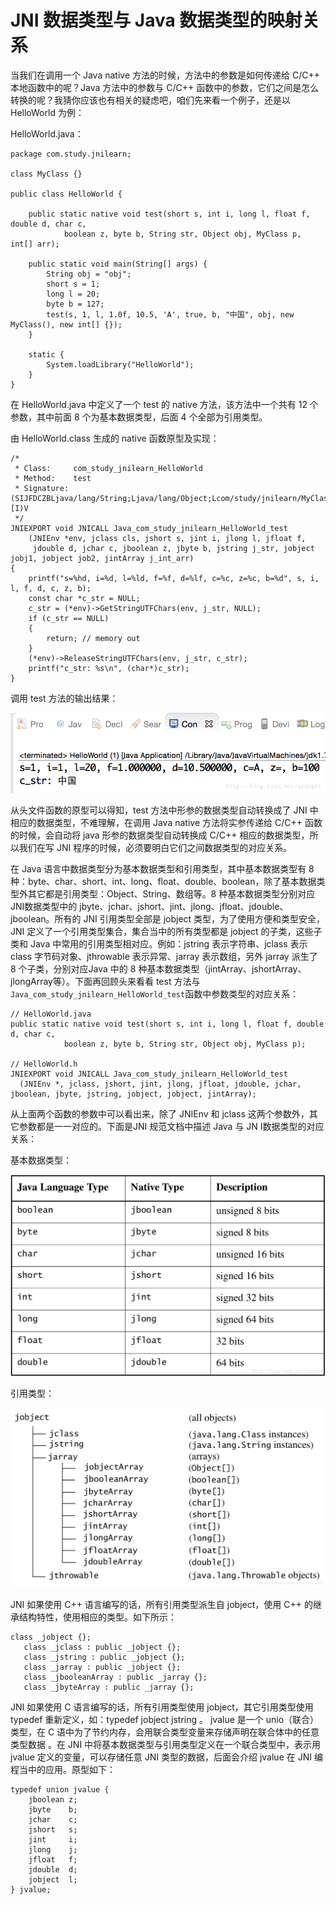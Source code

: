 # JNI 数据类型与 Java 数据类型的映射关系

当我们在调用一个 Java native 方法的时候，方法中的参数是如何传递给 C/C++ 本地函数中的呢？Java 方法中的参数与 C/C++ 函数中的参数，它们之间是怎么转换的呢？我猜你应该也有相关的疑虑吧，咱们先来看一个例子，还是以 HelloWorld 为例：

HelloWorld.java：

```
package com.study.jnilearn;  
  
class MyClass {}  
  
public class HelloWorld {  
      
    public static native void test(short s, int i, long l, float f, double d, char c,   
            boolean z, byte b, String str, Object obj, MyClass p, int[] arr);  
  
    public static void main(String[] args) {  
        String obj = "obj";  
        short s = 1;  
        long l = 20;  
        byte b = 127;  
        test(s, 1, l, 1.0f, 10.5, 'A', true, b, "中国", obj, new MyClass(), new int[] {});  
    }  
      
    static {  
        System.loadLibrary("HelloWorld");  
    }  
}  
```

在 HelloWorld.java 中定义了一个 test 的 native 方法，该方法中一个共有 12 个参数，其中前面 8 个为基本数据类型，后面 4 个全部为引用类型。

由 HelloWorld.class 生成的 native 函数原型及实现：

```
/* 
 * Class:     com_study_jnilearn_HelloWorld 
 * Method:    test 
 * Signature: (SIJFDCZBLjava/lang/String;Ljava/lang/Object;Lcom/study/jnilearn/MyClass;[I)V 
 */  
JNIEXPORT void JNICALL Java_com_study_jnilearn_HelloWorld_test  
    (JNIEnv *env, jclass cls, jshort s, jint i, jlong l, jfloat f,  
     jdouble d, jchar c, jboolean z, jbyte b, jstring j_str, jobject jobj1, jobject job2, jintArray j_int_arr)  
{  
    printf("s=%hd, i=%d, l=%ld, f=%f, d=%lf, c=%c, z=%c, b=%d", s, i, l, f, d, c, z, b);  
    const char *c_str = NULL;  
    c_str = (*env)->GetStringUTFChars(env, j_str, NULL);  
    if (c_str == NULL)  
    {  
        return; // memory out  
    }  
    (*env)->ReleaseStringUTFChars(env, j_str, c_str);  
    printf("c_str: %s\n", (char*)c_str);  
}  
```

调用 test 方法的输出结果：

![](images/test.png)


从头文件函数的原型可以得知，test 方法中形参的数据类型自动转换成了 JNI 中相应的数据类型，不难理解，在调用 Java native 方法将实参传递给 C/C++ 函数的时候，会自动将 java 形参的数据类型自动转换成 C/C++ 相应的数据类型，所以我们在写 JNI 程序的时候，必须要明白它们之间数据类型的对应关系。

在 Java 语言中数据类型分为基本数据类型和引用类型，其中基本数据类型有 8 种：byte、char、short、int、long、float、double、boolean，除了基本数据类型外其它都是引用类型：Object、String、数组等。8 种基本数据类型分别对应JNI数据类型中的 jbyte、jchar、jshort、jint、jlong、jfloat、jdouble、jboolean。所有的 JNI 引用类型全部是 jobject 类型，为了使用方便和类型安全，JNI 定义了一个引用类型集合，集合当中的所有类型都是 jobject 的子类，这些子类和 Java 中常用的引用类型相对应。例如：jstring 表示字符串、jclass 表示 class 字节码对象、jthrowable 表示异常、jarray 表示数组，另外 jarray 派生了 8 个子类，分别对应Java 中的 8 种基本数据类型（jintArray、jshortArray、jlongArray等）。下面再回顾头来看看 test 方法与`Java_com_study_jnilearn_HelloWorld_test`函数中参数类型的对应关系：

```
// HelloWorld.java  
public static native void test(short s, int i, long l, float f, double d, char c,   
            boolean z, byte b, String str, Object obj, MyClass p);  
  
// HelloWorld.h  
JNIEXPORT void JNICALL Java_com_study_jnilearn_HelloWorld_test  
  (JNIEnv *, jclass, jshort, jint, jlong, jfloat, jdouble, jchar, jboolean, jbyte, jstring, jobject, jobject, jintArray);  
```

从上面两个函数的参数中可以看出来，除了 JNIEnv 和 jclass 这两个参数外，其它参数都是一一对应的。下面是JNI 规范文档中描述 Java 与 JN I数据类型的对应关系：


基本数据类型：

![](images/relational.png)

引用类型：

![](images/recommend.png)


JNI 如果使用 C++ 语言编写的话，所有引用类型派生自 jobject，使用 C++ 的继承结构特性，使用相应的类型。如下所示：

```
class _jobject {};  
   class _jclass : public _jobject {};  
   class _jstring : public _jobject {};  
   class _jarray : public _jobject {};  
   class _jbooleanArray : public _jarray {};  
   class _jbyteArray : public _jarray {};  
```

JNI 如果使用 C 语言编写的话，所有引用类型使用 jobject，其它引用类型使用 typedef 重新定义，如：typedef jobject jstring 。
jvalue 是一个 unio（联合）类型，在 C 语中为了节约内存，会用联合类型变量来存储声明在联合体中的任意类型数据 。在 JNI 中将基本数据类型与引用类型定义在一个联合类型中，表示用 jvalue 定义的变量，可以存储任意 JNI 类型的数据，后面会介绍 jvalue 在 JNI 编程当中的应用。原型如下：

```
typedef union jvalue {  
    jboolean z;  
    jbyte    b;  
    jchar    c;  
    jshort   s;  
    jint     i;  
    jlong    j;  
    jfloat   f;  
    jdouble  d;  
    jobject  l;  
} jvalue;  
```
